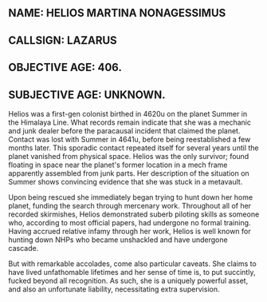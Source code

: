 ## NAME: HELIOS MARTINA NONAGESSIMUS
## CALLSIGN: LAZARUS

## OBJECTIVE AGE: 406.
## SUBJECTIVE AGE: UNKNOWN.


Helios was a first-gen colonist birthed in 4620u on the planet Summer in the Himalaya Line.  What records remain indicate that she was a mechanic and junk dealer before the paracausal incident that claimed the planet. Contact was lost with Summer in 4641u, before being reestablished a few months later. This sporadic contact repeated itself for several years until the planet vanished from physical space. Helios was the only survivor; found floating in space near the planet's former location in a mech frame apparently assembled from junk parts. Her description of the situation on Summer shows convincing evidence that she was stuck in a metavault.

Upon being rescued she immediately began trying to hunt down her home planet, funding the search through mercenary work. Throughout all of her recorded skirmishes, Helios demonstrated suberb piloting skills as someone who, according to most official papers, had undergone no formal training. Having accrued relative infamy through her work, Helios is well known for hunting down NHPs who became unshackled and have undergone cascade.

But with remarkable accolades, come also particular caveats. She claims to have lived unfathomable lifetimes and her sense of time is, to put succintly, fucked beyond all recognition. As such, she is a uniquely powerful asset, and also an unfortunate liability, necessitating extra supervision.
